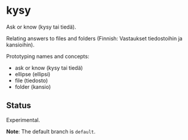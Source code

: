 # kysy

Ask or know (kysy tai tiedä).

Relating answers to files and folders (Finnish: Vastaukset tiedostoihin ja kansioihin).


Prototyping names and concepts:

* ask or know (kysy tai tiedä)
* ellipse (ellipsi)
* file (tiedosto)
* folder (kansio)

## Status

Experimental.

**Note**: The default branch is `default`.
